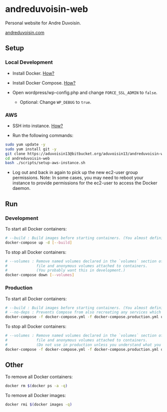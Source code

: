 # andreduvoisin-web

Personal website for Andre Duvoisin.

[andreduvoisin.com](https://andreduvoisin.com)

## Setup

### Local Development

- Install Docker. [How?](https://docs.docker.com/install/)

- Install Docker Compose. [How?](https://docs.docker.com/compose/install/)

- Open wordpress/wp-config.php and change `FORCE_SSL_ADMIN` to `false`.
    - Optional: Change `WP_DEBUG` to `true`.

### AWS

- SSH into instance. [How?](https://docs.aws.amazon.com/AWSEC2/latest/UserGuide/AccessingInstances.html)

- Run the following commands:

```bash
sudo yum update -y
sudo yum install git -y
git clone https://aduvoisin13@bitbucket.org/aduvoisin13/andreduvoisin-web.git
cd andreduvoisin-web
bash ./scripts/setup-aws-instance.sh
```

- Log out and back in again to pick up the new ec2-user group permissions. Note: In some cases, you may need to reboot your instance to provide permissions for the ec2-user to access the Docker daemon.

## Run

### Development

To start all Docker containers:

```bash
# --build : Build images before starting containers. (You almost definitely want this.)
docker-compose up -d [--build]
```

To stop all Docker containers:

```bash
# --volumes : Remove named volumes declared in the `volumes` section of the Compose
#             file and anonymous volumes attached to containers.
#             (You probably want this in development.)
docker-compose down [--volumes]
```

### Production

To start all Docker containers:

```bash
# --build : Build images before starting containers. (You almost definitely want this.)
# --no-deps : Prevents Compose from also recreating any services which `SERVICE` depends on.
docker-compose -f docker-compose.yml -f docker-compose.production.yml up -d [--build] [--no-deps SERVICE]
```

To stop all Docker containers:

```bash
# --volumes : Remove named volumes declared in the `volumes` section of the Compose
#             file and anonymous volumes attached to containers.
#             (Do not use in production unless you understand what you are doing.)
docker-compose -f docker-compose.yml -f docker-compose.production.yml down [--volumes]
```

## Other

To remove all Docker containers:

```bash
docker rm $(docker ps -a -q)
```

To remove all Docker images:

```bash
docker rmi $(docker images -q)
```
